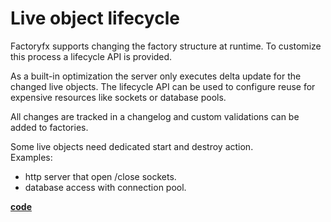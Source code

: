 # Live object lifecycle
Factoryfx supports changing the factory structure at runtime.
To customize this process a lifecycle API is provided.

As a built-in optimization the server only executes delta update for the changed live objects.
The lifecycle API can be used to configure reuse for expensive resources like sockets or database pools.

All changes are tracked in a changelog and custom validations can be added to factories.

Some live objects need dedicated start and destroy action. <br/>
Examples:<br/>
* http server that open /close sockets.
* database access with connection pool.

[**code**](https://github.com/factoryfx/factoryfx/tree/master/docu/src/main/java/io/github/factoryfx/docu/lifecycle)